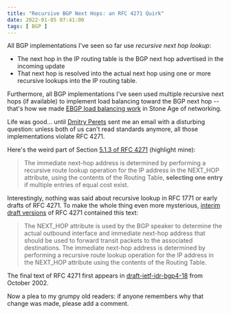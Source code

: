 ```yaml
---
title: "Recursive BGP Next Hops: an RFC 4271 Quirk"
date: 2022-01-05 07:41:00
tags: [ BGP ]
---
```

All BGP implementations I've seen so far use *recursive next hop lookup*:

* The next hop in the IP routing table is the BGP next hop advertised in the incoming update
* That next hop is resolved into the actual next hop using one or more recursive lookups into the IP routing table.

Furthermore, all BGP implementations I've seen used multiple recursive next hops (if available) to implement load balancing toward the BGP next hop -- that's how we made [EBGP load balancing work](https://blog.ipspace.net/2009/03/ebgp-load-balancing-with-multihop-ebgp.html) in Stone Age of networking. 
<!--more-->
Life was good... until [Dmitry Perets](https://www.linkedin.com/in/dmitryperets/) sent me an email with a disturbing question: unless both of us can't read standards anymore, all those implementations violate RFC 4271.

Here's the weird part of Section [5.1.3 of RFC 4271](https://datatracker.ietf.org/doc/html/rfc4271#section-5.1.3) (highlight mine):

> The immediate next-hop address is determined by performing a recursive route lookup operation for the IP address in the NEXT_HOP attribute, using the contents of the Routing Table, **selecting one entry** if multiple entries of equal cost exist.

Interestingly, nothing was said about recursive lookup in RFC 1771 or early drafts of RFC 4271. To make the whole thing even more mysterious, [interim draft versions](https://datatracker.ietf.org/doc/html/draft-ietf-idr-bgp4-13#section-5.1.3) of RFC 4271 contained this text:

> The NEXT_HOP attribute is used by the BGP speaker to determine the actual outbound interface and immediate next-hop address that should be used to forward transit packets to the associated destinations. The immediate next-hop address is determined by performing a recursive route lookup operation for the IP address in the NEXT_HOP attribute using the contents of the Routing Table.

The final text of RFC 4271 first appears in [draft-ietf-idr-bgp4-18](https://datatracker.ietf.org/doc/html/draft-ietf-idr-bgp4-18#section-5.1.3) from October 2002.

Now a plea to my grumpy old readers: if anyone remembers why that change was made, please add a comment.
